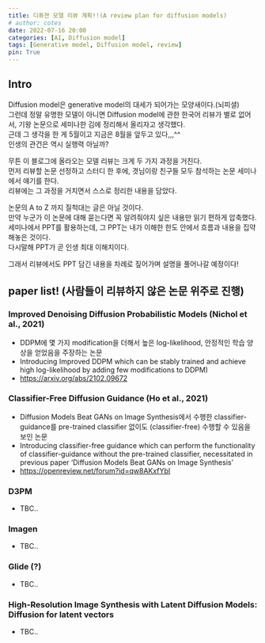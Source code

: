 ```yaml
---
title: 디퓨젼 모델 리뷰 계획!!(A review plan for diffusion models)
# author: cotes
date: 2022-07-16 20:00
categories: [AI, Diffusion model]
tags: [Generative model, Diffusion model, review]
pin: True
---
```


## Intro
Diffusion model은 generative model의 대세가 되어가는 모양새이다.(뇌피셜)  
그런데 정말 유명한 모델이 아니면 Diffusion model에 관한 한국어 리뷰가 별로 없어서, 기왕 논문으로 세미나한 김에 정리해서 올리자고 생각했다.  
근데 그 생각을 한 게 5월이고 지금은 8월을 앞두고 있다,,,^^  
인생의 관건은 역시 실행력 아닐까?  

무튼 이 블로그에 올라오는 모델 리뷰는 크게 두 가지 과정을 거친다.  
먼저 리뷰할 논문 선정하고 스터디 한 후에, 겻님이랑 친구들 모두 참석하는 논문 세미나에서 얘기를 한다.  
리뷰에는 그 과정을 거치면서 스스로 정리한 내용을 담았다.  

논문의 A to Z 까지 질척대는 글은 아닐 것이다.  
만약 누군가 이 논문에 대해 묻는다면 꼭 알려줘야지 싶은 내용만 읽기 편하게 압축했다.  
세미나에서 PPT를 활용하는데, 그 PPT는 내가 이해한 한도 안에서 흐름과 내용을 집약해놓은 것이다.  
다시말해 PPT가 곧 인생 최대 이해치이다.  

그래서 리뷰에서도 PPT 담긴 내용을 차례로 짚어가며 설명을 풀어나갈 예정이다!  

## paper list! (사람들이 리뷰하지 않은 논문 위주로 진행)

### Improved Denoising Diffusion Probabilistic Models (Nichol et al., 2021)
- DDPM에 몇 가지 modification을 더해서 높은 log-likelihood, 안정적인 학습 양상을 얻었음을 주장하는 논문  
- Introducing Improved DDPM which can be stably trained and achieve high log-likelihood by adding few modifications to DDPM)  
- <https://arxiv.org/abs/2102.09672>

### Classifier-Free Diffusion Guidance (Ho et al., 2021)
- Diffusion Models Beat GANs on Image Synthesis에서 수행한 classifier-guidance를 pre-trained classifier 없이도 (classifier-free) 수행할 수 있음을 보인 논문  
- Introducing classifier-free guidance which can perform the functionality of classifier-guidance without the pre-trained classifier, necessitated in previous paper ‘Diffusion Models Beat GANs on Image Synthesis’  
- <https://openreview.net/forum?id=qw8AKxfYbI>

### D3PM
- TBC..

### Imagen
- TBC..

### Glide (?)
- TBC..

### High-Resolution Image Synthesis with Latent Diffusion Models: Diffusion for  latent vectors
- TBC..